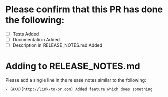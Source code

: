 # Please confirm that this PR has done the following:

- [ ] Tests Added
- [ ] Documentation Added
- [ ] Description in RELEASE_NOTES.md Added

# Adding to RELEASE_NOTES.md

Please add a single line in the release notes similar to the following:

```
- (#XX)[http://link-to-pr.com] Added feature which does something
```
